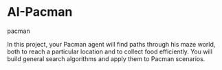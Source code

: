 # AI-Pacman
 pacman
 
In this project, your Pacman agent will find paths through his maze world, both to reach a particular location and to collect food efficiently. You will build general search algorithms and apply them to Pacman scenarios.
